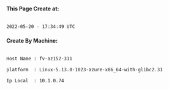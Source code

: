 
   
#### This Page Create at:

```bash

2022-05-20 - 17:34:49 UTC

```

#### Create By Machine:

```bash

Host Name : fv-az152-311

platform  : Linux-5.13.0-1023-azure-x86_64-with-glibc2.31

Ip Local  : 10.1.0.74

```

